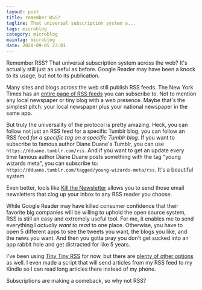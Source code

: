 ```yaml
---
layout: post
title: remember RSS?
tagline: That universal subscription system a...
tags: microblog
category: microblog
maintag: microblog
date: 2020-09-05 23:01
---
```

Remember RSS? That universal subscription system across the web? It's actually still just as useful as before. Google Reader may have been a knock to its usage, but not to its publication. 

Many sites and blogs across the web still publish RSS feeds. The New York Times has an [entire page of RSS feeds](https://archive.nytimes.com/www.nytimes.com/services/xml/rss/index.html) you can subscribe to. Not to mention any local newspaper or tiny blog with a web presence. Maybe that's the simplest pitch: your local newspaper plus your national newspaper in the same app. 

But truly the universality of the protocol is pretty amazing. Heck, you can follow not just an RSS feed for a specific Tumblr blog, you can follow an RSS feed _for a specific tag on a specific Tumblr blog_. If you want to subscribe to famous author Diane Duane's Tumblr, you can use `https://dduane.tumblr.com/rss`. And if you want to get an update every time famous author Diane Duane posts something with the tag "young wizards meta", you can subscribe to: `https://dduane.tumblr.com/tagged/young-wizards-meta/rss`. It's a beautiful system. 

Even better, tools like [Kill the Newsletter](https://kill-the-newsletter.com/) allows you to send those email newsletters that clog up your inbox to any RSS reader you choose.

While Google Reader may have killed consumer confidence that their favorite big companies will be willing to uphold the open source system, RSS is still an easy and extremely useful tool. For me, it enables me to send everything I _actually want to read_ to one place. Otherwise, you have to open 5 different apps to see the tweets you want, the blogs you like, and the news you want. And then you gotta pray you don't get sucked into an app rabbit hole and get distracted for like 5 years.

I've been using [Tiny Tiny RSS](https://tt-rss.org/) for now, but there are [plenty of other options](https://en.m.wikipedia.org/wiki/Comparison_of_feed_aggregators) as well. I even made a script that will send articles from my RSS feed to my Kindle so I can read long articles there instead of my phone.

Subscriptions are making a comeback, so why not RSS?

